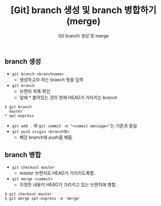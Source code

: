 ﻿---
layout: post
title: "[Git] branch 생성 및 branch 병합하기(merge)"
subtitle: "Git branch 생성 및 merge"
categories: study
tags: Git
---
**branch 생성**
---
- `git branch <branchname>`
	- 생성하고자 하는 branch 명을 입력
- `git branch`
	- 브랜치 목록 확인
	- 앞에 * 붙어있는 것이 현재 HEAD가 가리키는 branch

```
$ git branch
  master
* opt-express
```
- `git add .` 와 `git commit -m "<commit message>"`는 기존과 동일
- `git push origin <branch명>`
	- 해당 branch에 push를 해줌.

**branch 병합**
---
- `git checkout master`
	- master 브랜치로 HEAD가 가리키도록함.
- `git merge <commit>`
	- 지정한 <commit> 내용이 HEAD가 가리키고 있는 브랜치에 병합.
	
```
$ git checkout master
$ git merge opt-express -m 'merge'
```
